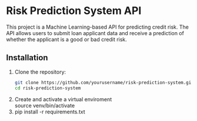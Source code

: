 # Risk Prediction System API

This project is a Machine Learning-based API for predicting credit risk. The API allows users to submit loan applicant data and receive a prediction of whether the applicant is a good or bad credit risk.

## Installation

1. Clone the repository:
   ```bash
   git clone https://github.com/yourusername/risk-prediction-system.git
   cd risk-prediction-system

2. Create and activate a virtual enviroment     
    source venv/bin/activate
3. pip install -r requirements.txt
